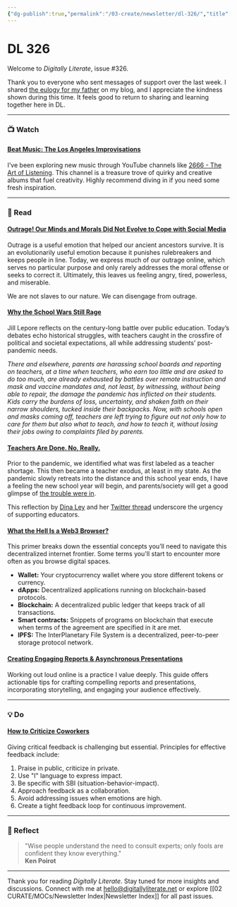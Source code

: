 ```yaml
---
{"dg-publish":true,"permalink":"/03-create/newsletter/dl-326/","title":"Still Raging On","tags":["data","decentralized","education","futures","identity","security","social-media"]}
---
```



# DL 326  

Welcome to _Digitally Literate_, issue #326.  

Thank you to everyone who sent messages of support over the last week. I shared [the eulogy for my father](https://wiobyrne.com/bearing-witness/) on my blog, and I appreciate the kindness shown during this time. It feels good to return to sharing and learning together here in DL.  

---

### 📺 Watch  

#### [Beat Music: The Los Angeles Improvisations](https://www.youtube.com/watch?v=G3M6RZnmXuE)  

I’ve been exploring new music through YouTube channels like [2666 - The Art of Listening](https://www.youtube.com/channel/UC7shUDSkHjuQNegPhGdANQQ/featured). This channel is a treasure trove of quirky and creative albums that fuel creativity. Highly recommend diving in if you need some fresh inspiration.  

---

### 📖 Read  

#### [Outrage! Our Minds and Morals Did Not Evolve to Cope with Social Media](https://bigthink.com/thinking/outrage/)  

Outrage is a useful emotion that helped our ancient ancestors survive. It is an evolutionarily useful emotion because it punishes rulebreakers and keeps people in line. Today, we express much of our outrage online, which serves no particular purpose and only rarely addresses the moral offense or seeks to correct it. Ultimately, this leaves us feeling angry, tired, powerless, and miserable.

We are not slaves to our nature. We can disengage from outrage.

#### [Why the School Wars Still Rage](https://www.newyorker.com/magazine/2022-03-21/why-the-school-wars-still-rage)  

Jill Lepore reflects on the century-long battle over public education. Today’s debates echo historical struggles, with teachers caught in the crossfire of political and societal expectations, all while addressing students’ post-pandemic needs.  

_There and elsewhere, parents are harassing school boards and reporting on teachers, at a time when teachers, who earn too little and are asked to do too much, are already exhausted by battles over remote instruction and mask and vaccine mandates and, not least, by witnessing, without being able to repair, the damage the pandemic has inflicted on their students. Kids carry the burdens of loss, uncertainty, and shaken faith on their narrow shoulders, tucked inside their backpacks. Now, with schools open and masks coming off, teachers are left trying to figure out not only how to care for them but also what to teach, and how to teach it, without losing their jobs owing to complaints filed by parents._

#### [Teachers Are Done. No, Really.](https://medium.com/age-of-awareness/teachers-are-done-no-really-def0ff5d8d31)  

Prior to the pandemic, we identified what was first labeled as a teacher shortage. This then became a teacher exodus, at least in my state. As the pandemic slowly retreats into the distance and this school year ends, I have a feeling the new school year will begin, and parents/society will get a good glimpse of [the trouble were in](https://www.buzzfeednews.com/article/rosiegray/america-teaching-collapse-covid-education).

This reflection by [Dina Ley](https://dinachka82.medium.com/) and her [Twitter thread](https://twitter.com/dinachka82/status/1511127986078167046) underscore the urgency of supporting educators.  

#### [What the Hell Is a Web3 Browser?](https://thenextweb.com/news/web3-browser-opera-chrome-brave-analysis)  

This primer breaks down the essential concepts you’ll need to navigate this decentralized internet frontier. Some terms you'll start to encounter more often as you browse digital spaces.

- **Wallet:** Your cryptocurrency wallet where you store different tokens or currency.
- **dApps:** Decentralized applications running on blockchain-based protocols.
- **Blockchain:** A decentralized public ledger that keeps track of all transactions.
- **Smart contracts:** Snippets of programs on blockchain that execute when terms of the agreement are specified in it are met.
- **IPFS:** The InterPlanetary File System is a decentralized, peer-to-peer storage protocol network.

#### [Creating Engaging Reports & Asynchronous Presentations](https://www.nngroup.com/articles/engaging-reports-presentations/)  

Working out loud online is a practice I value deeply. This guide offers actionable tips for crafting compelling reports and presentations, incorporating storytelling, and engaging your audience effectively.  

---

### 💡 Do  

#### [How to Criticize Coworkers](https://alexturek.com/2022-03-18-How-to-criticize-coworkers/)  

Giving critical feedback is challenging but essential. Principles for effective feedback include:  

1. Praise in public, criticize in private.  
2. Use "I" language to express impact.  
3. Be specific with SBI (situation-behavior-impact).  
4. Approach feedback as a collaboration.  
5. Avoid addressing issues when emotions are high.  
6. Create a tight feedback loop for continuous improvement.  

---

### 🌱 Reflect  

> "Wise people understand the need to consult experts; only fools are confident they know everything."  
> **Ken Poirot**  

---

Thank you for reading _Digitally Literate_. Stay tuned for more insights and discussions. Connect with me at [hello@digitallyliterate.net](mailto:hello@digitallyliterate.net) or explore [[02 CURATE/MOCs/Newsletter Index\|Newsletter Index]] for all past issues.  
